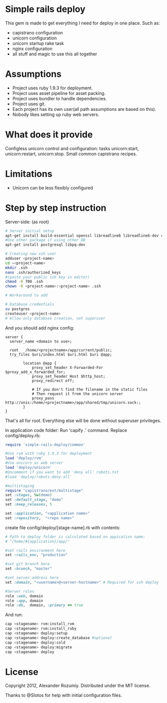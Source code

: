 Simple rails deploy
===================

This gem is made to get everything I need for deploy in one place. Such as:
* capistrano configuration
* unicorn configuration
* unicorn startup rake task
* nginx configuration
* all stuff and magic to use this all together

Assumptions
========
* Project uses ruby 1.9.3 for deployment.
* Project uses asset pipeline for asset packing.
* Project uses bundler to handle dependencies.
* Project uses git.
* Each project has its own user(all path assumptions are based on this).
* Nobody likes setting up ruby web servers.

What does it provide
=======
Configless unicorn control and configuration: tasks unicorn:start, unicorn:restart, unicorn:stop.
Small common capistrano recipes.

Limitations
========
- Unicorn can be less flexibly configured

Step by step instruction
======

Server-side:
(as root)
```bash
# Server initial setup
apt-get install build-essential openssl libreadline6 libreadline6-dev curl git-core zlib1g zlib1g-dev libssl-dev libyaml-dev libsqlite3-dev sqlite3 libxml2-dev libxslt-dev autoconf libc6-dev ncurses-dev automake libtool bison subversion
#Use other package if using other DB
apt-get install postgresql libpq-dev

# Creating new ssh user
adduser <project-name>
cd ~<project-name>
mkdir .ssh
nano .ssh/authorized_keys
#(paste your public ssh key in editor)
chmod -R 700 .ssh
chown -R <project-name>:<project-name> .ssh

# Workaround to add 

# Database credentials
su postgres
createuser <project-name>
# Allow only database creation, not superuser
```

And you should add nginx config:
```nginx
server {
  server_name <domain to use>;

  root   /home/<projectname>/app/current/public;
  try_files $uri/index.html $uri.html $uri @app;

        location @app {
            proxy_set_header X-Forwarded-For $proxy_add_x_forwarded_for;
            proxy_set_header Host $http_host;
            proxy_redirect off;
 
            # If you don't find the filename in the static files
            # Then request it from the unicorn server
            proxy_pass http://unix:/home/<projectname>/app/shared/tmp/unicorn.sock:;
        }
}
```

That's all for root. Everything else will be done without superuser privileges.

In application code folder:
Run 'capify .' command. Replace config/deploy.rb:
```ruby
require 'simple-rails-deploy/common'

#Use rvm with ruby 1.9.3 for deployment
load 'deploy/rvm'
#Use unicorn as web server
load 'deploy/unicorn'
#Uncomment if you want to add 'deny all' robots.txt
#load 'deploy/robots-deny-all'

#multistaging
require "capistrano/ext/multistage"
set :stages, %w(demo)
set :default_stage, "demo"
set :keep_releases, 5

set :application, "<application name>"
set :repository,  "<repo name>"

```

create file config/deploy/[stage-name].rb with contents:
```ruby
# Path to deploy folder is calculated based on appication name:
# "/home/#{application}/app/"

#set rails environment here
set :rails_env, "production"

#set git branch here
set :branch, "master"

#set server address here
set :domain, "<username>@<server-hostname>" # Required for ssh deploy

#Server roles
role :web, domain
role :app, domain
role :db,  domain, :primary => true
```

And run:
```bash
cap <stagename> rvm:install_rvm
cap <stagename> rvm:install_ruby
cap <stagename> deploy:setup
cap <stagename> deploy:create_database #optional
cap <stagename> deploy:cold
cap <stagename> deploy:migrate
cap <stagename> deploy
```

License
======
Copyright 2012, Alexander Rozumiy. Distributed under the MIT license.

Thanks to @Slotos for help with initial configuration files.